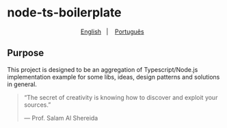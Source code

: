 # node-ts-boilerplate

<p align="center">
  <a href="README.md">English</a>&nbsp;&nbsp;&nbsp;|&nbsp;&nbsp;&nbsp;
  <a href="README.pt.md">Português</a>&nbsp;&nbsp;&nbsp;
</p>

## Purpose

This project is designed to be an aggregation of Typescript/Node.js implementation example for some libs, ideas, design patterns and solutions in general.

> “The secret of creativity is knowing how to discover and exploit your sources.”
> 
> ― Prof. Salam Al Shereida
